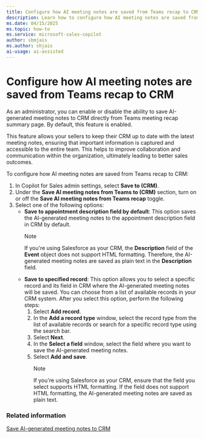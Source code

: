```yaml
---
title: Configure how AI meeting notes are saved from Teams recap to CRM
description: Learn how to configure how AI meeting notes are saved from Teams recap to CRM using Microsoft 365 Copilot for Sales in Teams.
ms.date: 04/15/2025
ms.topic: how-to
ms.service: microsoft-sales-copilot
author: sbmjais
ms.author: shjais
ai-usage: ai-assisted
---
```


# Configure how AI meeting notes are saved from Teams recap to CRM

As an administrator, you can enable or disable the ability to save AI-generated meeting notes to CRM directly from Teams meeting recap summary page. By default, this feature is enabled. 

This feature allows your sellers to keep their CRM up to date with the latest meeting notes, ensuring that important information is captured and accessible to the entire team. This helps to improve collaboration and communication within the organization, ultimately leading to better sales outcomes.

To configure how AI meeting notes are saved from Teams recap to CRM: 

1. In Copilot for Sales admin settings, select **Save to (CRM)**. 
1. Under the **Save AI meeting notes from Teams to (CRM)** section, turn on or off the **Save AI meeting notes from Teams recap** toggle.
1. Select one of the following options:
   - **Save to appointment description field by default**: This option saves the AI-generated meeting notes to the appointment description field in CRM by default.
       > [!NOTE]
       > If you're using Salesforce as your CRM, the **Description** field of the **Event** object does not support HTML formatting. Therefore, the AI-generated meeting notes are saved as plain text in the **Description** field.
   - **Save to specified record**: This option allows you to select a specific record and its field in CRM where the AI-generated meeting notes will be saved. You can choose from a list of available records in your CRM system. After you select this option, perform the following steps:
     1. Select **Add record**.
     1. In the **Add a record type** window, select the record type from the list of available records or search for a specific record type using the search bar.
     1. Select **Next**.
     1. In the **Select a field** window, select the field where you want to save the AI-generated meeting notes. 
     1. Select **Add and save**.
        > [!NOTE]
        > If you're using Salesforce as your CRM, ensure that the field you select supports HTML formatting. If the field does not support HTML formatting, the AI-generated meeting notes are saved as plain text.

### Related information

[Save AI-generated meeting notes to CRM](view-meeting-summary-recap.md#save-ai-generated-meeting-notes-to-crm)